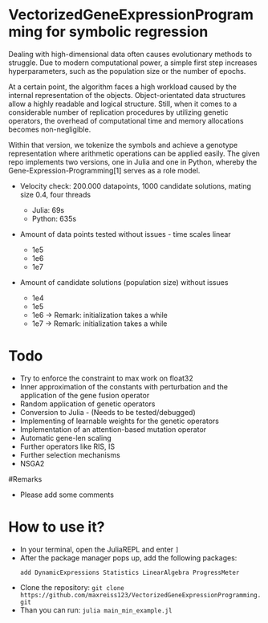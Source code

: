 # VectorizedGeneExpressionProgramming for symbolic regression
Dealing with high-dimensional data often causes evolutionary methods to struggle. Due to modern computational power, a simple first step increases hyperparameters, such as the population size or the number of epochs. 

At a certain point, the algorithm faces a high workload caused by the internal representation of the objects. Object-orientated data structures allow a highly readable and logical structure. Still, when it comes to a considerable number of replication procedures by utilizing genetic operators, the overhead of computational time and memory allocations becomes non-negligible. 

Within that version, we tokenize the symbols and achieve a genotype representation where arithmetic operations can be applied easily. The given repo implements two versions, one in Julia and one in Python, whereby the Gene-Expression-Programming[1] serves as a role model. 


- Velocity check: 200.000 datapoints, 1000 candidate solutions, mating size 0.4, four threads
  - Julia: 69s
  - Python: 635s
 
- Amount of data points tested without issues - time scales linear
  - 1e5
  - 1e6
  - 1e7

- Amount of candidate solutions (population size) without issues
  - 1e4
  - 1e5
  - 1e6 -> Remark: initialization takes a while
  - 1e7 -> Remark: initialization takes a while

# Todo
- Try to enforce the constraint to max work on float32
- Inner approximation of the constants with perturbation and the application of the gene fusion operator
- Random application of genetic operators
- Conversion to Julia - (Needs to be tested/debugged)
- Implementing of learnable weights for the genetic operators
- Implementation of an attention-based mutation operator
- Automatic gene-len scaling
- Further operators like RIS, IS
- Further selection mechanisms
- NSGA2

#Remarks
- Please add some comments

# How to use it?
- In your terminal, open the JuliaREPL and enter ```]```
- After the package manager pops up, add the following packages:
  ```
  add DynamicExpressions Statistics LinearAlgebra ProgressMeter 
  ``` 
- Clone the repository:
  ```git clone https://github.com/maxreiss123/VectorizedGeneExpressionProgramming.git```
- Than you can run:
  ```julia main_min_example.jl```

